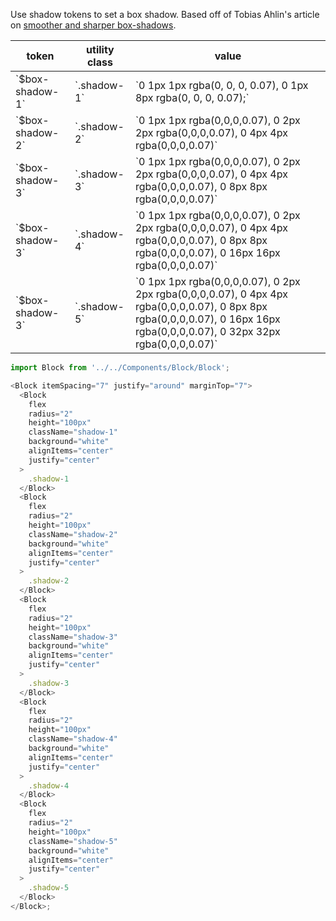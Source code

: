 Use shadow tokens to set a box shadow. Based off of Tobias Ahlin's article on <a href="https://tobiasahlin.com/blog/layered-smooth-box-shadows/">smoother and sharper box-shadows</a>.

<table>
    <thead>
        <tr>
            <th>token</th>
            <th>utility class</th>
            <th>value</th>
        </tr>
    </thead>
    <tbody>
        <tr>
            <td>`$box-shadow-1`</td>
            <td>`.shadow-1`</td>
            <td>`0 1px 1px rgba(0, 0, 0, 0.07),
  0 1px 8px rgba(0, 0, 0, 0.07);`</td>
        </tr>
        <tr>
            <td>`$box-shadow-2`</td>
            <td>`.shadow-2`</td>
            <td>`0 1px 1px rgba(0,0,0,0.07),
  0 2px 2px rgba(0,0,0,0.07),
  0 4px 4px rgba(0,0,0,0.07)`</td>
        </tr>
        <tr>
            <td>`$box-shadow-3`</td>
            <td>`.shadow-3`</td>
            <td>`0 1px 1px rgba(0,0,0,0.07),
  0 2px 2px rgba(0,0,0,0.07),
  0 4px 4px rgba(0,0,0,0.07),
  0 8px 8px rgba(0,0,0,0.07)`</td>
        </tr>
        <tr>
            <td>`$box-shadow-3`</td>
            <td>`.shadow-4`</td>
            <td>`0 1px 1px rgba(0,0,0,0.07),
  0 2px 2px rgba(0,0,0,0.07),
  0 4px 4px rgba(0,0,0,0.07),
  0 8px 8px rgba(0,0,0,0.07),
  0 16px 16px rgba(0,0,0,0.07)`</td>
        </tr>
        <tr>
            <td>`$box-shadow-3`</td>
            <td>`.shadow-5`</td>
            <td>`0 1px 1px rgba(0,0,0,0.07),
  0 2px 2px rgba(0,0,0,0.07),
  0 4px 4px rgba(0,0,0,0.07),
  0 8px 8px rgba(0,0,0,0.07),
  0 16px 16px rgba(0,0,0,0.07),
  0 32px 32px rgba(0,0,0,0.07)`</td>
        </tr>
    </tbody>
</table>

```js
import Block from '../../Components/Block/Block';

<Block itemSpacing="7" justify="around" marginTop="7">
  <Block
    flex
    radius="2"
    height="100px"
    className="shadow-1"
    background="white"
    alignItems="center"
    justify="center"
  >
    .shadow-1
  </Block>
  <Block
    flex
    radius="2"
    height="100px"
    className="shadow-2"
    background="white"
    alignItems="center"
    justify="center"
  >
    .shadow-2
  </Block>
  <Block
    flex
    radius="2"
    height="100px"
    className="shadow-3"
    background="white"
    alignItems="center"
    justify="center"
  >
    .shadow-3
  </Block>
  <Block
    flex
    radius="2"
    height="100px"
    className="shadow-4"
    background="white"
    alignItems="center"
    justify="center"
  >
    .shadow-4
  </Block>
  <Block
    flex
    radius="2"
    height="100px"
    className="shadow-5"
    background="white"
    alignItems="center"
    justify="center"
  >
    .shadow-5
  </Block>
</Block>;
```

